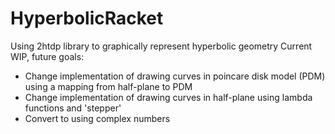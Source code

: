 # HyperbolicRacket
Using 2htdp library to graphically represent hyperbolic geometry
Current WIP, future goals:
  - Change implementation of drawing curves in poincare disk model (PDM) using a mapping from half-plane to PDM
  - Change implementation of drawing curves in half-plane using lambda functions and 'stepper'
  - Convert to using complex numbers
